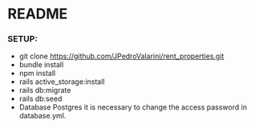 # README
### SETUP:

  - git clone https://github.com/JPedroValarini/rent_properties.git
  - bundle install
  - npm install
  - rails active_storage:install
  - rails db:migrate
  - rails db:seed
  - Database Postgres it is necessary to change the access password in database.yml.

